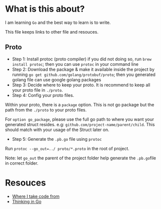 # What is this about?

I am learning `Go` and the best way to learn is to write.

This file keeps links to other file and resouces.

## Proto
- Step 1: Install protoc (proto compiler) if you did not doing so, run `brew install protoc`; then you can use `protoc` in your command line
- Step 2: Download the package & make it available inside the project by running `go get github.com/golang/protobuf/proto`; then you generated golang file can use google golang packages
- Step 3: Decide where to keep your proto. It is recommend to keep all your proto file in `./proto`. 
- Step 4: Config your proto files.

Within your proto, there is a `package` option. This is not go package but the path from the `./proto` to your proto files.

For `option go_package`, please use the full go path to where you want your generated struct resides. e.g: `github.com/project-name/parent/child`. This should match with your usage of the Struct later on.

- Step 5: Generate the `.pb.go` file using `protoc`

Run `protoc --go_out=../ proto/*.proto` in the root of project.

Note: let `go_out` the parent of the project folder help generate the `.pb.go`file in correct folder.



# Resouces

- [Where I take code from](https://gobyexample.com)
- [Thinking in Go](ThinkingInGo.md)

